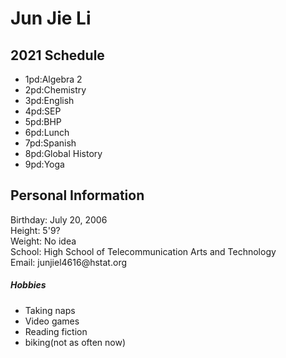 <h1>Jun Jie Li</h2>

<h2>2021 Schedule</h2>
<ul>
    <li>1pd:Algebra 2</li>
    <li>2pd:Chemistry</li>
    <li>3pd:English</li>
    <li>4pd:SEP</li>
    <li>5pd:BHP</li>
    <li>6pd:Lunch</li>
    <li>7pd:Spanish</li>
    <li>8pd:Global History</li>
    <li>9pd:Yoga</li>
</ul>

<h2>Personal Information</h2>
Birthday: July 20, 2006 <br>
Height: 5'9? <br>
Weight: No idea <br>
School: High School of Telecommunication Arts and Technology <br>
Email: junjiel4616@hstat.org <br>
<h5>Hobbies</h5>
<ul>
    <li>Taking naps</li>
    <li>Video games</li>
    <li>Reading fiction</li>
    <li>biking(not as often now)</li>
</ul>
    